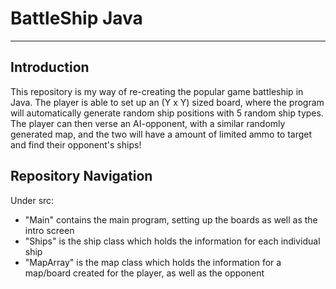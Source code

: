# BattleShip Java

---
## Introduction
This repository is my way of re-creating the popular game battleship in Java. 
The player is able to set up an (Y x Y) sized board, where the program will automatically generate random ship positions with 5 random ship types.
The player can then verse an AI-opponent, with a similar randomly generated map, and the two will have a amount of limited ammo to target and find their opponent's ships!

## Repository Navigation
Under src:
- "Main" contains the main program, setting up the boards as well as the intro screen
- "Ships" is the ship class which holds the information for each individual ship
- "MapArray" is the map class which holds the information for a map/board created for the player, as well as the opponent
